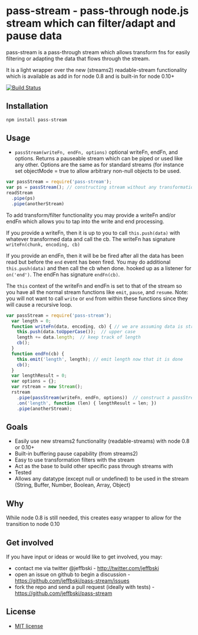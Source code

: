 # pass-stream - pass-through node.js stream which can filter/adapt and pause data

pass-stream is a pass-through stream which allows transform fns for easily filtering or adapting the data that flows through the stream.

It is a light wrapper over the new (streams2) readable-stream functionality which is available as add in for node 0.8 and is built-in for node 0.10+

[![Build Status](https://secure.travis-ci.org/jeffbski/pass-stream.png?branch=master)](http://travis-ci.org/jeffbski/pass-stream)

## Installation

```bash
npm install pass-stream
```

## Usage

 - `passStream(writeFn, endFn, options)` optional writeFn, endFn, and options. Returns a pauseable stream which can be piped or used like any other. Options are the same as for standard streams (for instance set objectMode = true to allow arbitrary non-null objects to be used.


```javascript
var passStream = require('pass-stream');
var ps = passStream(); // constructing stream without any transformations
readStream
  .pipe(ps)
  .pipe(anotherStream)
```

To add transform/filter functionality you may provide a writeFn and/or endFn which allows you to tap into the write and end processing.

If you provide a writeFn, then it is up to you to call `this.push(data)` with whatever transformed data and call the cb. The writeFn has signature `writeFn(chunk, encoding, cb)`

If you provide an endFn, then it will be be fired after all the data has been read but before the `end` event has been fired. You may do additional `this.push(data)` and then call the cb when done. hooked up as a listener for `on('end')`. The endFn has signature `endFn(cb)`.

The `this` context of the writeFn and endFn is set to that of the stream so you have all the normal stream functions like `emit`, `pause`, and `resume`. Note: you will not want to call `write` or `end` from within these functions since they will cause a recursive loop.

```javascript
var passStream = require('pass-stream');
  var length = 0;
  function writeFn(data, encoding, cb) { // we are assuming data is strings
    this.push(data.toUpperCase());  // upper case
    length += data.length;  // keep track of length
    cb();
  }
  function endFn(cb) {
    this.emit('length', length); // emit length now that it is done
    cb();
  }
  var lengthResult = 0;
  var options = {};
  var rstream = new Stream();
  rstream
    .pipe(passStream(writeFn, endFn, options))  // construct a passStream with transformFns
    .on('length', function (len) { lengthResult = len; })
    .pipe(anotherStream);
```


## Goals

 - Easily use new streams2 functionality (readable-streams) with node 0.8 or 0.10+
 - Built-in buffering pause capability (from streams2)
 - Easy to use transformation filters with the stream
 - Act as the base to build other specific pass through streams with
 - Tested
 - Allows any datatype (except null or undefined) to be used in the stream (String, Buffer, Number, Boolean, Array, Object)

## Why

While node 0.8 is still needed, this creates easy wrapper to allow for the transition to node 0.10


## Get involved

If you have input or ideas or would like to get involved, you may:

 - contact me via twitter @jeffbski  - <http://twitter.com/jeffbski>
 - open an issue on github to begin a discussion - <https://github.com/jeffbski/pass-stream/issues>
 - fork the repo and send a pull request (ideally with tests) - <https://github.com/jeffbski/pass-stream>

## License

 - [MIT license](http://github.com/jeffbski/pass-stream/raw/master/LICENSE)


